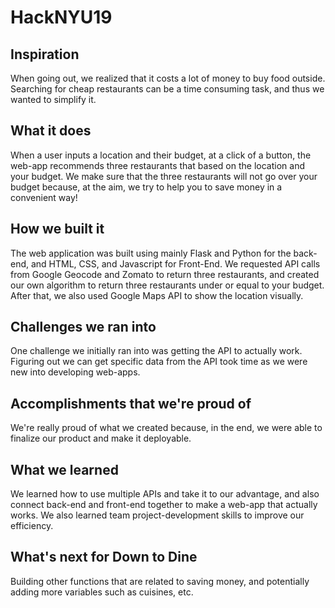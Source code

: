 # HackNYU19

## Inspiration
When going out, we realized that it costs a lot of money to buy food outside. Searching for cheap restaurants can be a time consuming task, and thus we wanted to simplify it.

## What it does
When a user inputs a location and their budget, at a click of a button, the web-app recommends three restaurants that based on the location and your budget. We make sure that the three restaurants will not go over your budget because, at the aim, we try to help you to save money in a convenient way!

## How we built it
The web application was built using mainly Flask and Python for the back-end, and HTML, CSS, and Javascript for Front-End. We requested API calls from Google Geocode and Zomato to return three restaurants, and created our own algorithm to return three restaurants under or equal to your budget. After that, we also used Google Maps API to show the location visually.

## Challenges we ran into
One challenge we initially ran into was getting the API to actually work. Figuring out we can get specific data from the API took time as we were new into developing web-apps.

## Accomplishments that we're proud of
We're really proud of what we created because, in the end, we were able to finalize our product and make it deployable.

## What we learned
We learned how to use multiple APIs and take it to our advantage, and also connect back-end and front-end together to make a web-app that actually works. We also learned team project-development skills to improve our efficiency.

## What's next for Down to Dine
Building other functions that are related to saving money, and potentially adding more variables such as cuisines, etc.
